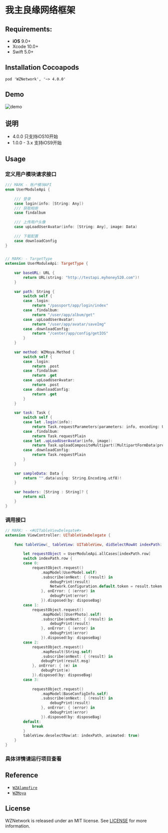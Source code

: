 # 我主良缘网络框架

## Requirements:
- **iOS** 9.0+
- Xcode 10.0+
- Swift 5.0+


## Installation Cocoapods
<pre><code class="ruby language-ruby">pod 'WZNetwork', '~> 4.0.0'</code></pre>

## Demo
![demo](https://git.lug.ustc.edu.cn/wzios/WZNetwork/raw/master/1.png)

## 说明
- 4.0.0 只支持iOS10开始
- 1.0.0 - 3.x 支持iOS9开始

## Usage 
### 定义用户模块请求接口
```Swift
/// MARK - 账户模块API
enum UserModuleApi {
    
    /// 登录
    case login(info: [String: Any])
    /// 获取相册
    case findalbum
    
    /// 上传用户头像
    case upLoadUserAvatar(info: [String: Any], image: Data)
    
    /// 下载配置
    case downloadConfig
}


// MARK: - TargetType
extension UserModuleApi: TargetType {
    
    var baseURL: URL {
        return URL(string: "http://testapi.myhoney520.com")!
    }
    
    var path: String {
        switch self {
        case .login:
            return "/passport/app/login/index"
        case .findalbum:
            return "/user/app/album/get"
        case .upLoadUserAvatar:
            return "/user/app/avatar/saveImg"
        case .downloadConfig:
            return "/center/app/config/getIOS"
        }
    }
    
    var method: WZMoya.Method {
        switch self {
        case .login:
            return .post
        case .findalbum:
            return .get
        case .upLoadUserAvatar:
            return .post
        case .downloadConfig:
            return .get
        }
    }
    
    var task: Task {
        switch self {
        case let .login(info):
            return Task.requestParameters(parameters: info, encoding: URLEncoding.methodDependent)
        case .findalbum:
            return Task.requestPlain
        case let .upLoadUserAvatar(info, image):
            return Task.uploadCompositeMultipart([MultipartFormData(provider: MultipartFormData.FormDataProvider.data(image), name: "imgfile0", fileName: "20190901213123FromIOS.jpg", mimeType: "image/jpg")], urlParameters: info)
        case .downloadConfig:
            return Task.requestPlain
        }
    }
    
    var sampleData: Data {
        return "".data(using: String.Encoding.utf8)!
    }
    
    var headers: [String : String]? {
        return nil
    }
}
```

### 调用接口
```Swift
// MARK: - <#UITableViewDelegate#>
extension ViewController: UITableViewDelegate {
    
    func tableView(_ tableView: UITableView, didSelectRowAt indexPath: IndexPath) {
        
        let requestObject = UserModuleApi.allCases[indexPath.row]
        switch indexPath.row {
        case 0:
            requestObject.request()
                .mapModel(UserModel.self)
                .subscribe(onNext: { (result) in
                    debugPrint(result)
                    Network.Configuration.default.token = result.token
                }, onError: { (error) in
                    debugPrint(error)
                }).disposed(by: disposeBag)
        case 1:
            requestObject.request()
                .mapModel([UserPhoto].self)
                .subscribe(onNext: { (result) in
                    debugPrint(result)
                }, onError: { (error) in
                    debugPrint(error)
                }).disposed(by: disposeBag)
        case 2:
            requestObject.request()
                .mapResult(String.self)
                .subscribe(onNext: { (result) in
                debugPrint(result.msg)
            }, onError: { (e) in
                debugPrint(e)
            }).disposed(by: disposeBag)
        case 3:
            
            requestObject.request()
                .mapModel(BaseConfigInfo.self)
                .subscribe(onNext: { (result) in
                    debugPrint(result)
                }, onError: { (error) in
                    debugPrint(error)
                }).disposed(by: disposeBag)
        default:
            break
        }
        tableView.deselectRow(at: indexPath, animated: true)
    }
}
```

### 具体详情请运行项目查看


## Reference
<ul>
<li><a href="https://git.lug.ustc.edu.cn/wzios/WZAlamofire.git"><code>WZAlamofire</code></a></li>
<li><a href="https://git.lug.ustc.edu.cn/wzios/WZMoya.git"><code>WZMoya</code></a></li>
</ul>

## License
WZNetwork is released under an MIT license. See [LICENSE](LICENSE) for more information.